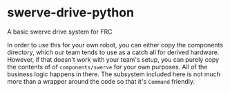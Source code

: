 # swerve-drive-python
A basic swerve drive system for FRC

In order to use this for your own robot, you can either copy the components directory, 
which our team tends to use as a catch all for derived hardware. However, if that doesn't 
work with your team's setup, you can purely copy the contents of of `components/swerve` for your own
purposes. All of the business logic happens in there. The subsystem included here is not much 
more than a wrapper around the code so that it's `Command` friendly.

